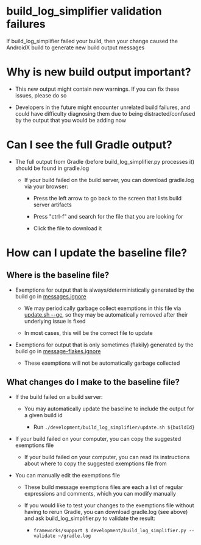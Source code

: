 # build_log_simplifier validation failures

If build_log_simplifier failed your build, then your change caused the AndroidX build to generate new build output messages

# Why is new build output important?

   *   This new output might contain new warnings. If you can fix these issues, please do so

   *   Developers in the future might encounter unrelated build failures, and could have difficulty diagnosing them due to being distracted/confused by the output that you would be adding now

# Can I see the full Gradle output?

   *   The full output from Gradle (before build_log_simplifier.py processes it) should be found in gradle.log

       *   If your build failed on the build server, you can download gradle.log via your browser:

           *   Press the left arrow to go back to the screen that lists build server artifacts

           *   Press "ctrl-f" and search for the file that you are looking for

           *   Click the file to download it

# How can I update the baseline file?

##   Where is the baseline file?

   *   Exemptions for output that is always/deterministically generated by the build go in [messages.ignore](https://android.googlesource.com/platform/frameworks/support/+/androidx-main/development/build_log_simplifier/messages.ignore)

       *   We may periodically garbage collect exemptions in this file via [update.sh --gc](https://android.googlesource.com/platform/frameworks/support/+/androidx-main/development/build_log_simplifier/update.sh), so they may be automatically removed after their underlying issue is fixed

       *   In most cases, this will be the correct file to update

   *   Exemptions for output that is only sometimes (flakily) generated by the build go in [message-flakes.ignore](https://android.googlesource.com/platform/frameworks/support/+/androidx-main/development/build_log_simplifier/message-flakes.ignore)

       *   These exemptions will not be automatically garbage collected

##   What changes do I make to the baseline file?

   *   If the build failed on a build server:

       *   You may automatically update the baseline to include the output for a given build id

           *   Run `./development/build_log_simplifier/update.sh ${buildId}`

   *   If your build failed on your computer, you can copy the suggested exemptions file

        *    If your build failed on your computer, you can read its instructions about where to copy the suggested exemptions file from

   *   You can manually edit the exemptions file

       *   These build message exemptions files are each a list of regular expressions and comments, which you can modify manually

       *   If you would like to test your changes to the exemptions file without having to rerun Gradle, you can download gradle.log (see above) and ask build_log_simplifier.py to validate the result:

           *   `frameworks/support $ development/build_log_simplifier.py --validate ~/gradle.log`
